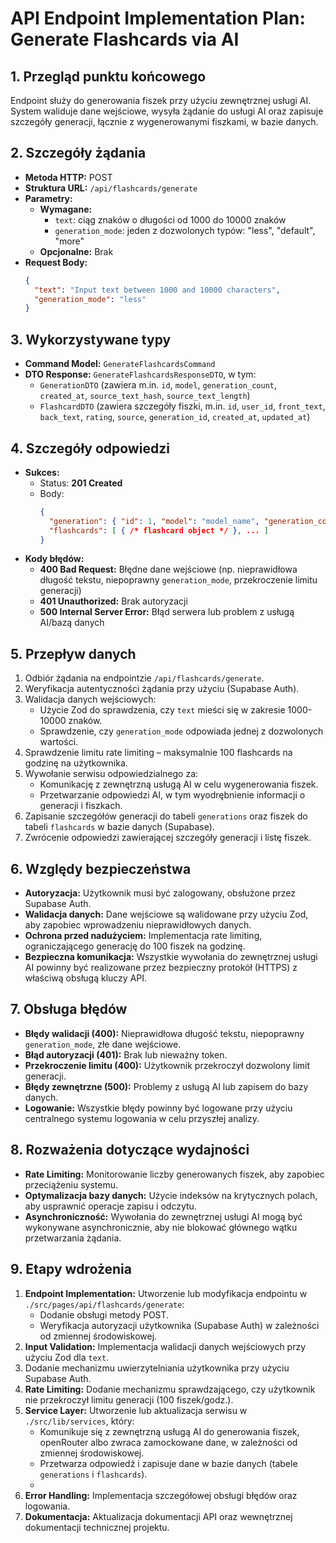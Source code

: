 # API Endpoint Implementation Plan: Generate Flashcards via AI

## 1. Przegląd punktu końcowego
Endpoint służy do generowania fiszek przy użyciu zewnętrznej usługi AI. System waliduje dane wejściowe, wysyła żądanie do usługi AI oraz zapisuje szczegóły generacji, łącznie z wygenerowanymi fiszkami, w bazie danych.

## 2. Szczegóły żądania
- **Metoda HTTP:** POST
- **Struktura URL:** `/api/flashcards/generate`
- **Parametry:**
  - **Wymagane:**
    - `text`: ciąg znaków o długości od 1000 do 10000 znaków
    - `generation_mode`: jeden z dozwolonych typów: "less", "default", "more"
  - **Opcjonalne:** Brak
- **Request Body:**
  ```json
  {
    "text": "Input text between 1000 and 10000 characters",
    "generation_mode": "less"
  }
  ```

## 3. Wykorzystywane typy
- **Command Model:** `GenerateFlashcardsCommand`
- **DTO Response:** `GenerateFlashcardsResponseDTO`, w tym:
  - `GenerationDTO` (zawiera m.in. `id`, `model`, `generation_count`, `created_at`, `source_text_hash`, `source_text_length`)
  - `FlashcardDTO` (zawiera szczegóły fiszki, m.in. `id`, `user_id`, `front_text`, `back_text`, `rating`, `source`, `generation_id`, `created_at`, `updated_at`)

## 4. Szczegóły odpowiedzi
- **Sukces:**
  - Status: **201 Created**
  - Body:
    ```json
    {
      "generation": { "id": 1, "model": "model_name", "generation_count": 5, ... },
      "flashcards": [ { /* flashcard object */ }, ... ]
    }
    ```
- **Kody błędów:**
  - **400 Bad Request:** Błędne dane wejściowe (np. nieprawidłowa długość tekstu, niepoprawny `generation_mode`, przekroczenie limitu generacji)
  - **401 Unauthorized:** Brak autoryzacji
  - **500 Internal Server Error:** Błąd serwera lub problem z usługą AI/bazą danych

## 5. Przepływ danych
1. Odbiór żądania na endpointzie `/api/flashcards/generate`.
2. Weryfikacja autentyczności żądania przy użyciu (Supabase Auth).
3. Walidacja danych wejściowych:
   - Użycie Zod do sprawdzenia, czy `text` mieści się w zakresie 1000-10000 znaków.
   - Sprawdzenie, czy `generation_mode` odpowiada jednej z dozwolonych wartości.
4. Sprawdzenie limitu rate limiting – maksymalnie 100 flashcards na godzinę na użytkownika.
5. Wywołanie serwisu odpowiedzialnego za:
   - Komunikację z zewnętrzną usługą AI w celu wygenerowania fiszek.
   - Przetwarzanie odpowiedzi AI, w tym wyodrębnienie informacji o generacji i fiszkach.
6. Zapisanie szczegółów generacji do tabeli `generations` oraz fiszek do tabeli `flashcards` w bazie danych (Supabase).
7. Zwrócenie odpowiedzi zawierającej szczegóły generacji i listę fiszek.

## 6. Względy bezpieczeństwa
- **Autoryzacja:** Użytkownik musi być zalogowany, obsłużone przez Supabase Auth.
- **Walidacja danych:** Dane wejściowe są walidowane przy użyciu Zod, aby zapobiec wprowadzeniu nieprawidłowych danych.
- **Ochrona przed nadużyciem:** Implementacja rate limiting, ograniczającego generację do 100 fiszek na godzinę.
- **Bezpieczna komunikacja:** Wszystkie wywołania do zewnętrznej usługi AI powinny być realizowane przez bezpieczny protokół (HTTPS) z właściwą obsługą kluczy API.

## 7. Obsługa błędów
- **Błędy walidacji (400):** Nieprawidłowa długość tekstu, niepoprawny `generation_mode`, złe dane wejściowe.
- **Błąd autoryzacji (401):** Brak lub nieważny token.
- **Przekroczenie limitu (400):** Użytkownik przekroczył dozwolony limit generacji.
- **Błędy zewnętrzne (500):** Problemy z usługą AI lub zapisem do bazy danych.
- **Logowanie:** Wszystkie błędy powinny być logowane przy użyciu centralnego systemu logowania w celu przyszłej analizy.

## 8. Rozważenia dotyczące wydajności
- **Rate Limiting:** Monitorowanie liczby generowanych fiszek, aby zapobiec przeciążeniu systemu.
- **Optymalizacja bazy danych:** Użycie indeksów na krytycznych polach, aby usprawnić operacje zapisu i odczytu.
- **Asynchroniczność:** Wywołania do zewnętrznej usługi AI mogą być wykonywane asynchronicznie, aby nie blokować głównego wątku przetwarzania żądania.

## 9. Etapy wdrożenia
1. **Endpoint Implementation:** Utworzenie lub modyfikacja endpointu w `./src/pages/api/flashcards/generate`:
   - Dodanie obsługi metody POST.
   - Weryfikacja autoryzacji użytkownika (Supabase Auth) w zależności od zmiennej środowiskowej.
2. **Input Validation:** Implementacja walidacji danych wejściowych przy użyciu Zod dla `text`.
3. Dodanie mechanizmu uwierzytelniania użytkownika przy użyciu Supabase Auth.
4. **Rate Limiting:** Dodanie mechanizmu sprawdzającego, czy użytkownik nie przekroczył limitu generacji (100 fiszek/godz.).
5. **Service Layer:** Utworzenie lub aktualizacja serwisu w `./src/lib/services`, który:
   - Komunikuje się z zewnętrzną usługą AI do generowania fiszek, openRouter albo zwraca zamockowane dane, w zależności od zmiennej środowiskowej.
   - Przetwarza odpowiedź i zapisuje dane w bazie danych (tabele `generations` i `flashcards`).
   - 
6. **Error Handling:** Implementacja szczegółowej obsługi błędów oraz logowania.
7. **Dokumentacja:** Aktualizacja dokumentacji API oraz wewnętrznej dokumentacji technicznej projektu. 